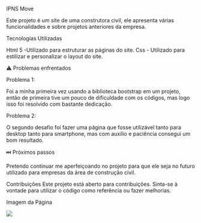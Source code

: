 IPNS Move

Este projeto é um site de uma construtora civil, ele apresenta várias funcionalidades e sobre projetos anteriores da empresa.

Tecnologias Utilizadas

Html 5 -Utilizado para estruturar as páginas do site.
Css - Utilizado para estilizar e personalizar o layout do site.


⚠️ Problemas enfrentados

Problema 1:

Foi a minha primeira vez usando a biblioteca bootstrap em um projeto, então de primeira tive um pouco de dificuldade com os códigos, mas logo isso foi resolvido com bastante dedicação.

Problema 2:

O segundo desafio foi fazer uma página que fosse utilizável tanto para desktop tanto para smartphone, mas com auxilio e paciência consegui um bom resultado.

⏭️ Próximos passos

Pretendo continuar me aperfeiçoando no projeto para que ele seja no futuro utilizado para empresas da área de construção civil.

Contribuições
Este projeto está aberto para contribuições. Sinta-se à vontade para utilizar o código como referência ou fazer melhorias.

Imagem da Página 

<img src="/assets/img/arquivo.gif">
